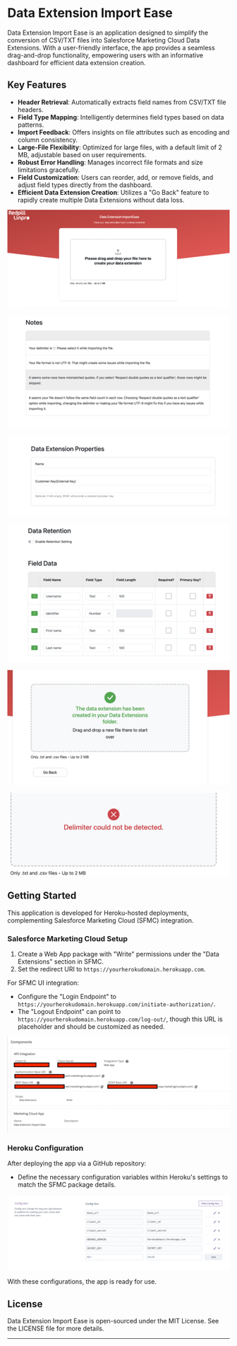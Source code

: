 # Data Extension Import Ease

Data Extension Import Ease is an application designed to simplify the conversion of CSV/TXT files into Salesforce Marketing Cloud Data Extensions. With a user-friendly interface, the app provides a seamless drag-and-drop functionality, empowering users with an informative dashboard for efficient data extension creation.

## Key Features

- **Header Retrieval**: Automatically extracts field names from CSV/TXT file headers.
- **Field Type Mapping**: Intelligently determines field types based on data patterns.
- **Import Feedback**: Offers insights on file attributes such as encoding and column consistency.
- **Large-File Flexibility**: Optimized for large files, with a default limit of 2 MB, adjustable based on user requirements.
- **Robust Error Handling**: Manages incorrect file formats and size limitations gracefully.
- **Field Customization**: Users can reorder, add, or remove fields, and adjust field types directly from the dashboard.
- **Efficient Data Extension Creation**: Utilizes a "Go Back" feature to rapidly create multiple Data Extensions without data loss.

![Screenshot](/app_images/1.png)

![Screenshot](/app_images/2.png)

![Screenshot](/app_images/3.png)

![Screenshot](/app_images/4.png)

![Screenshot](/app_images/5.png)

![Screenshot](/app_images/6.png)

## Getting Started

This application is developed for Heroku-hosted deployments, complementing Salesforce Marketing Cloud (SFMC) integration.

### Salesforce Marketing Cloud Setup

1. Create a Web App package with "Write" permissions under the "Data Extensions" section in SFMC.
2. Set the redirect URI to `https://yourherokudomain.herokuapp.com`.

For SFMC UI integration:

- Configure the "Login Endpoint" to `https://yourherokudomain.herokuapp.com/initiate-authorization/`.
- The "Logout Endpoint" can point to `https://yourherokudomain.herokuapp.com/log-out/`, though this URL is placeholder and should be customized as needed.

![Screenshot](/instruction_images/sfmc.jpg)

### Heroku Configuration

After deploying the app via a GitHub repository:

- Define the necessary configuration variables within Heroku's settings to match the SFMC package details.

![Screenshot](/instruction_images/heroku.png)

With these configurations, the app is ready for use.

## License

Data Extension Import Ease is open-sourced under the MIT License. See the LICENSE file for more details.

---

